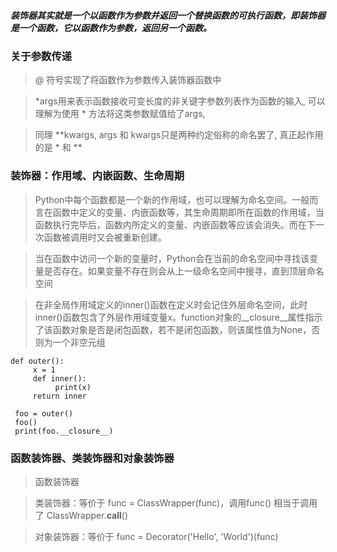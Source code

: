 ##### 装饰器其实就是一个以函数作为参数并返回一个替换函数的可执行函数，即装饰器是一个函数，它以函数作为参数，返回另一个函数。

### 关于参数传递
> @ 符号实现了将函数作为参数传入装饰器函数中

> *args用来表示函数接收可变长度的非关键字参数列表作为函数的输入, 可以理解为使用 * 方法将这类参数赋值给了args,
 
> 同理 **kwargs, args 和 kwargs只是两种约定俗称的命名罢了, 真正起作用的是 * 和 **

### 装饰器：作用域、内嵌函数、生命周期
> Python中每个函数都是一个新的作用域，也可以理解为命名空间。一般而言在函数中定义的变量、内嵌函数等，其生命周期即所在函数的作用域，当函数执行完毕后，函数内所定义的变量、内嵌函数等应该会消失。而在下一次函数被调用时又会被重新创建。

> 当在函数中访问一个新的变量时，Python会在当前的命名空间中寻找该变量是否存在。如果变量不存在则会从上一级命名空间中搜寻，直到顶层命名空间

> 在非全局作用域定义的inner()函数在定义时会记住外层命名空间，此时inner()函数包含了外层作用域变量x。function对象的__closure__属性指示了该函数对象是否是闭包函数，若不是闭包函数，则该属性值为None，否则为一个非空元组
```
def outer():
     x = 1
     def inner():
          print(x)
     return inner
 ​
 foo = outer()
 foo()
 print(foo.__closure__)
```

### 函数装饰器、类装饰器和对象装饰器
> 函数装饰器

> 类装饰器：等价于 func = ClassWrapper(func)，调用func() 相当于调用了 ClassWrapper.__call__() 

> 对象装饰器：等价于 func = Decorator('Hello', 'World')(func)




